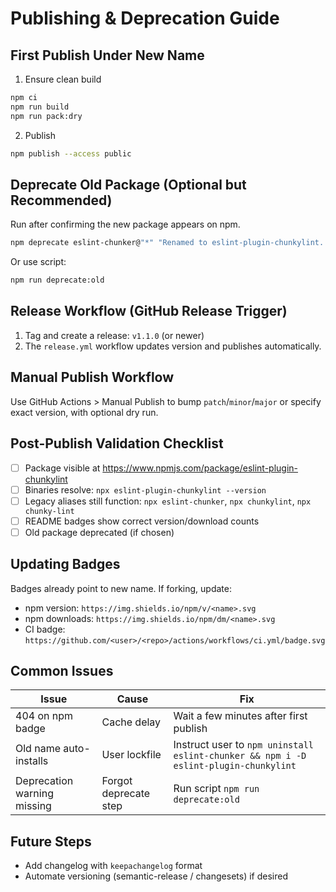 # Publishing & Deprecation Guide

## First Publish Under New Name

1. Ensure clean build

```bash
npm ci
npm run build
npm run pack:dry
```

2. Publish

```bash
npm publish --access public
```

## Deprecate Old Package (Optional but Recommended)

Run after confirming the new package appears on npm.

```bash
npm deprecate eslint-chunker@"*" "Renamed to eslint-plugin-chunkylint. Please migrate."
```

Or use script:

```bash
npm run deprecate:old
```

## Release Workflow (GitHub Release Trigger)

1. Tag and create a release: `v1.1.0` (or newer)
2. The `release.yml` workflow updates version and publishes automatically.

## Manual Publish Workflow

Use GitHub Actions > Manual Publish to bump `patch`/`minor`/`major` or specify exact version, with optional dry run.

## Post-Publish Validation Checklist

- [ ] Package visible at https://www.npmjs.com/package/eslint-plugin-chunkylint
- [ ] Binaries resolve: `npx eslint-plugin-chunkylint --version`
- [ ] Legacy aliases still function: `npx eslint-chunker`, `npx chunkylint`, `npx chunky-lint`
- [ ] README badges show correct version/download counts
- [ ] Old package deprecated (if chosen)

## Updating Badges

Badges already point to new name. If forking, update:

- npm version: `https://img.shields.io/npm/v/<name>.svg`
- npm downloads: `https://img.shields.io/npm/dm/<name>.svg`
- CI badge: `https://github.com/<user>/<repo>/actions/workflows/ci.yml/badge.svg`

## Common Issues

| Issue                       | Cause                 | Fix                                                                                  |
| --------------------------- | --------------------- | ------------------------------------------------------------------------------------ |
| 404 on npm badge            | Cache delay           | Wait a few minutes after first publish                                               |
| Old name auto-installs      | User lockfile         | Instruct user to `npm uninstall eslint-chunker && npm i -D eslint-plugin-chunkylint` |
| Deprecation warning missing | Forgot deprecate step | Run script `npm run deprecate:old`                                                   |

## Future Steps

- Add changelog with `keepachangelog` format
- Automate versioning (semantic-release / changesets) if desired
